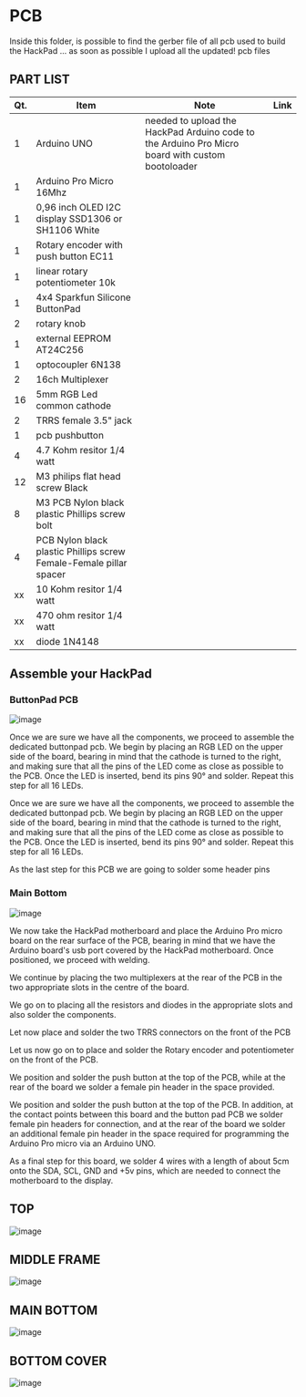 # PCB #
Inside this folder, is possible to find the gerber file of all pcb used to build the HackPad ... as soon as possible I upload all the updated! pcb files
## PART LIST ##
| Qt.  | Item | Note | Link |
| ------------- | ------------- | ------------- | ------------- |
| 1  | Arduino UNO | needed to upload the HackPad Arduino code to the Arduino Pro Micro board with custom bootoloader| |
| 1  | Arduino Pro Micro 16Mhz  |||
| 1  | 0,96 inch OLED I2C display SSD1306 or SH1106 White  |||
| 1  | Rotary encoder with push button EC11 |||
| 1  | linear rotary potentiometer 10k  |||
| 1  | 4x4 Sparkfun Silicone ButtonPad   |||
| 2  | rotary knob  |||
| 1  | external EEPROM AT24C256  |||
| 1  | optocoupler 6N138  |||
| 2  | 16ch Multiplexer  |||
| 16 | 5mm RGB Led common cathode  |||
| 2  | TRRS female 3.5" jack  |||
| 1  | pcb pushbutton  |||
| 4  | 4.7 Kohm resitor 1/4 watt  |||
| 12 | M3 philips flat head screw Black  |||
| 8  | M3 PCB Nylon black plastic Phillips screw bolt  |||
| 4  | PCB Nylon black plastic Phillips screw Female-Female pillar spacer  |||
| xx | 10 Kohm resitor 1/4 watt  |||
| xx | 470 ohm resitor 1/4 watt  |||
| xx | diode 1N4148  |||

## Assemble your HackPad ##
### ButtonPad PCB ###
![image](https://github.com/user-attachments/assets/80d77a02-432f-464f-8cc2-7f4b6f9943c2)

Once we are sure we have all the components, we proceed to assemble the dedicated buttonpad pcb. We begin by placing an RGB LED on the upper side of the board, bearing in mind that the cathode is turned to the right, and making sure that all the pins of the LED come as close as possible to the PCB. Once the LED is inserted, bend its pins 90° and solder.
Repeat this step for all 16 LEDs.

Once we are sure we have all the components, we proceed to assemble the dedicated buttonpad pcb. We begin by placing an RGB LED on the upper side of the board, bearing in mind that the cathode is turned to the right, and making sure that all the pins of the LED come as close as possible to the PCB. Once the LED is inserted, bend its pins 90° and solder.
Repeat this step for all 16 LEDs.

As the last step for this PCB we are going to solder some header pins 
### Main Bottom ###
![image](https://github.com/user-attachments/assets/55e97667-8b82-4d06-ae3f-fac0418f1053)

We now take the HackPad motherboard and place the Arduino Pro micro board on the rear surface of the PCB, bearing in mind that we have the Arduino board's usb port covered by the HackPad motherboard.
Once positioned, we proceed with welding.

We continue by placing the two multiplexers at the rear of the PCB in the two appropriate slots in the centre of the board.

We go on to placing all the resistors and diodes in the appropriate slots and also solder the components.

Let now place and solder the two TRRS connectors on the front of the PCB

Let us now go on to place and solder the Rotary encoder and potentiometer on the front of the PCB.

We position and solder the push button at the top of the PCB, while at the rear of the board we solder a female pin header in the space provided.

We position and solder the push button at the top of the PCB. In addition, at the contact points between this board and the button pad PCB we solder female pin headers for connection, and at the rear of the board we solder an additional female pin header in the space required for programming the Arduino Pro micro via an Arduino UNO.

As a final step for this board, we solder 4 wires with a length of about 5cm onto the SDA, SCL, GND and +5v pins, which are needed to connect the motherboard to the display.

## TOP ##
![image](https://github.com/user-attachments/assets/e288fca4-f697-4060-9b64-c1b76c64db1e)
## MIDDLE FRAME ##
![image](https://github.com/user-attachments/assets/daf9bd3d-9c61-4af8-ba20-f7502f2c3de7)
## MAIN BOTTOM ##
![image](https://github.com/user-attachments/assets/55e97667-8b82-4d06-ae3f-fac0418f1053)

## BOTTOM COVER ##
![image](https://github.com/user-attachments/assets/cbe73366-7dc8-4e85-b933-7ff2ea239ac9)


